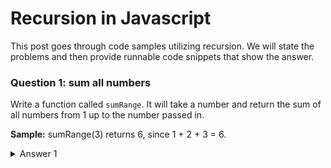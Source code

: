# Recursion in Javascript

This post goes through code samples utilizing recursion. We will state the problems and then provide runnable code snippets that show the answer. 

### Question 1: sum all numbers
Write a function called `sumRange`. It will take a number and return 
the sum of all numbers from 1 up to the number passed in. 

**Sample:**
sumRange(3) returns 6, since 1 + 2 + 3 = 6.


<details>
<summary>Answer 1</summary>

```javascript runnable
var output = sumRange(3)
console.log(output);

function sumRange(num){
	if(num == 1) return 1;

	return num + sumRange(num - 1);
}

```
</details>


